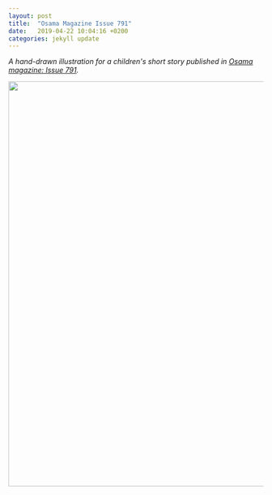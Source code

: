 ```yaml
---
layout: post
title:  "Osama Magazine Issue 791"
date:   2019-04-22 10:04:16 +0200
categories: jekyll update
---
```


*A hand-drawn illustration for a children's short story published in [Osama magazine: Issue 791][osama-mag-post3].*

<img src="{{ site.baseurl }}\assets\images\kids-magazine\kid-magazine-6.jpg" width="800"/>

[osama-mag-post3]: https://www.facebook.com/Mag.Osama/posts/1007421192785941
